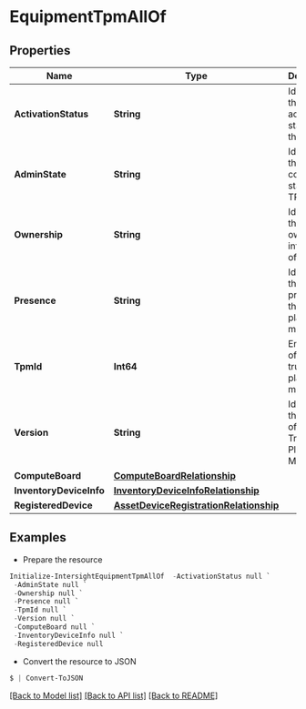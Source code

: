 # EquipmentTpmAllOf
## Properties

Name | Type | Description | Notes
------------ | ------------- | ------------- | -------------
**ActivationStatus** | **String** | Identifies the activation status of the TPM. | [optional] [readonly] 
**AdminState** | **String** | Identifies the admin configured state of the TPM. | [optional] [readonly] 
**Ownership** | **String** | Identifies the ownership information of the TPM. | [optional] [readonly] 
**Presence** | **String** | Identifies the presence of the trusted platform module. | [optional] [readonly] 
**TpmId** | **Int64** | Enter  the ID of the trusted platform module. | [optional] [readonly] 
**Version** | **String** | Identifies the revision of the Trusted Platform Module. | [optional] [readonly] 
**ComputeBoard** | [**ComputeBoardRelationship**](ComputeBoardRelationship.md) |  | [optional] 
**InventoryDeviceInfo** | [**InventoryDeviceInfoRelationship**](InventoryDeviceInfoRelationship.md) |  | [optional] 
**RegisteredDevice** | [**AssetDeviceRegistrationRelationship**](AssetDeviceRegistrationRelationship.md) |  | [optional] 

## Examples

- Prepare the resource
```powershell
Initialize-IntersightEquipmentTpmAllOf  -ActivationStatus null `
 -AdminState null `
 -Ownership null `
 -Presence null `
 -TpmId null `
 -Version null `
 -ComputeBoard null `
 -InventoryDeviceInfo null `
 -RegisteredDevice null
```

- Convert the resource to JSON
```powershell
$ | Convert-ToJSON
```

[[Back to Model list]](../README.md#documentation-for-models) [[Back to API list]](../README.md#documentation-for-api-endpoints) [[Back to README]](../README.md)

